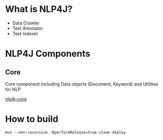 
# What is NLP4J?

- Data Crawler
- Text Annotator
- Text Indexer

# NLP4J Components


## Core

Core component including Data objects (Document, Keyword) and Utilities for NLP

[nlp4j-core](https://github.com/oyahiroki/nlp4j/tree/master/nlp4j/nlp4j-core)

	

# How to build

	mvn --non-recursive -DperformRelease=true clean deploy

